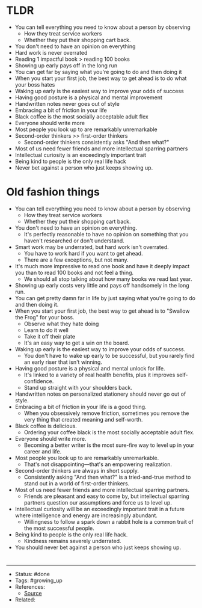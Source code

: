 # TLDR
- You can tell everything you need to know about a person by observing
	- How they treat service workers
	- Whether they put their shopping cart back.
- You don't need to have an opinion on everything
- Hard work is never overrated
- Reading 1 impactful book > reading 100 books
- Showing up early pays off in the long run
- You can get far by saying what you're going to do and then doing it
- When you start your first job, the best way to get ahead is to do what your boss hates
- Waking up early is the easiest way to improve your odds of success
- Having good posture is a physical and mental improvement
- Handwritten notes never goes out of style
- Embracing a bit of friction in your life
- Black coffee is the most socially acceptable adult flex
- Everyone should write more
- Most people you look up to are remarkably unremarkable
- Second-order thinkers >> first-order thinkers
	- Second-order thinkers consistently asks "And then what?"
- Most of us need fewer friends and more intellectual sparring partners
- Intellectual curiosity is an exceedingly important trait
- Being kind to people is the only real life hack
- Never bet against a person who just keeps showing up.

# Old fashion things
- You can tell everything you need to know about a person by observing
	- How they treat service workers
	- Whether they put their shopping cart back.
- You don't need to have an opinion on everything.
	- It's perfectly reasonable to have no opinion on something that you haven't researched or don't understand.
- Smart work may be underrated, but hard work isn't overrated.
	- You have to work hard if you want to get ahead.
	- There are a few exceptions, but not many.
- It's much more impressive to read one book and have it deeply impact you than to read 100 books and not feel a thing.
	- We should all stop talking about how many books we read last year.
- Showing up early costs very little and pays off handsomely in the long run.
- You can get pretty damn far in life by just saying what you're going to do and then doing it.
- When you start your first job, the best way to get ahead is to "Swallow the Frog" for your boss.
	- Observe what they hate doing
	- Learn to do it well
	- Take it off their plate
	- It's an easy way to get a win on the board.
- Waking up early is the easiest way to improve your odds of success.
	- You don't have to wake up early to be successful, but you rarely find an early riser that isn't winning.
- Having good posture is a physical and mental unlock for life.
	- It's linked to a variety of real health benefits, plus it improves self-confidence.
	- Stand up straight with your shoulders back.
- Handwritten notes on personalized stationery should never go out of style.
- Embracing a bit of friction in your life is a good thing.
	- When you obsessively remove friction, sometimes you remove the very thing that created meaning and self-worth.
- Black coffee is delicious.
	- Ordering your coffee black is the most socially acceptable adult flex.
- Everyone should write more.
	- Becoming a better writer is the most sure-fire way to level up in your career and life.
- Most people you look up to are remarkably unremarkable.
	- That's not disappointing—that's an empowering realization.
- Second-order thinkers are always in short supply.
	- Consistently asking "And then what?" is a tried-and-true method to stand out in a world of first-order thinkers.
- Most of us need fewer friends and more intellectual sparring partners.
	- Friends are pleasant and easy to come by, but intellectual sparring partners question our assumptions and force us to level up.
- Intellectual curiosity will be an exceedingly important trait in a future where intelligence and energy are increasingly abundant.
	- Willingness to follow a spark down a rabbit hole is a common trait of the most successful people.
- Being kind to people is the only real life hack.
	- Kindness remains severely underrated.
- You should never bet against a person who just keeps showing up.

#
---
- Status: #done
- Tags: #growing_up
- References:
	- [Source]()
- Related:
